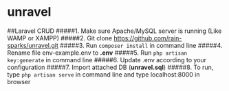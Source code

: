 # unravel

##Laravel CRUD
#####1. Make sure Apache/MySQL server is running (Like WAMP or XAMPP)
#####2. Git clone https://github.com/rain-sparks/unravel.git
#####3. Run ```composer install``` in command line
#####4. Rename file env-example.env to **.env**
#####5. Run ```php artisan key:generate``` in command line
#####6. Update .env according to your configuration
#####7. Import attached DB (**unravel.sql**)
#####8. To run, type ```php artisan serve``` in command line and type localhost:8000 in browser
